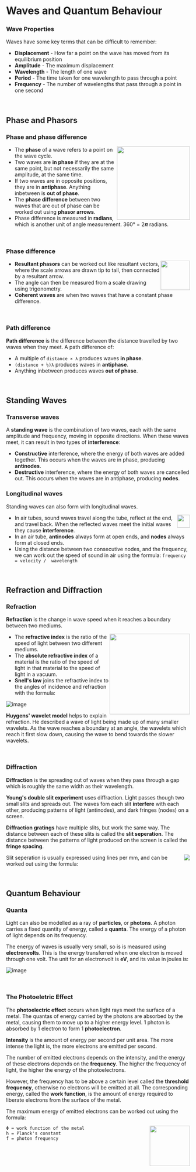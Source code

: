 # Waves and Quantum Behaviour

### Wave Properties
Waves have some key terms that can be difficult to remember:
- **Displacement** - How far a point on the wave has moved from its equilibrium position
- **Amplitude** - The maximum displacement
- **Wavelength** - The length of one wave
- **Period** - The time taken for one wavelength to pass through a point
- **Frequency** - The number of wavelengths that pass through a point in one second

<br>

## Phase and Phasors

### Phase and phase difference
<img src="https://user-images.githubusercontent.com/90699946/172551148-ce5f0555-4b62-4374-bf99-6d8a0a763c83.png" align="right" width="200px"/>

- The **phase** of a wave refers to a point on the wave cycle.
- Two waves are **in phase** if they are at the same point, but not necessarily the same amplitude, at the same time.
- If two waves are in opposite positions, they are in **antiphase**. Anything inbetween is **out of phase**.
- The **phase difference** between two waves that are out of phase can be worked out using **phasor arrows**.
- Phase difference is measured in **radians**, which is another unit of angle measurement. 360° = 2𝝅 radians.

<br clear="right"/>

### Phase difference
<img src="https://user-images.githubusercontent.com/90699946/172553848-cf1cda0e-4884-412a-a54c-8f2f966faa66.png" align="right" width="80px"/>

- **Resultant phasors** can be worked out like resultant vectors, where the scale arrows are drawn tip to tail, then connected by a resultant arrow.
- The angle can then be measured from a scale drawing using trigonometry.
- **Coherent waves** are when two waves that have a constant phase difference.

<br clear="right"/>

### Path difference
**Path difference** is the difference between the distance travelled by two waves when they meet. A path difference of:
- A multiple of ```distance × λ``` produces waves **in phase**.
- ```(distance + ½)λ``` produces waves in **antiphase**.
- Anything inbetween produces waves **out of phase**.

<br>

## Standing Waves

### Transverse waves
A **standing wave** is the combination of two waves, each with the same amplitude and frequency, moving in opposite directions. When these waves meet, it can result in two types of **interference**:
- **Constructive** interference, where the energy of both waves are added together. This occurs when the waves are in phase, producing **antinodes**.
- **Destructive** interference, where the energy of both waves are cancelled out. This occurs when the waves are in antiphase, producing **nodes**.

### Longitudinal waves
Standing waves can also form with longitudinal waves.

<img src="https://user-images.githubusercontent.com/90699946/172559314-927fc27b-b7c8-43b0-9ae1-f8ba62cfee0b.png" align="right" width="35px"/>

- In air tubes, sound waves travel along the tube, reflect at the end, and travel back. When the reflected waves meet the initial waves they cause **interference**.
- In an air tube, **antinodes** always form at open ends, and **nodes** always form at closed ends.
- Using the distance between two consecutive nodes, and the frequency, we can work out the speed of sound in air using the formula: ```frequency = velocity /  wavelength```

<br clear="right"/>

## Refraction and Diffraction

### Refraction
**Refraction** is the change in wave speed when it reaches a boundary between two mediums.

<img src="https://user-images.githubusercontent.com/90699946/172566987-576a95fd-ea18-4433-a0e1-315438c37d54.png" align="right" width="220px"/>

- The **refractive index** is the ratio of the speed of light between two different mediums.
- The **absolute refractive index** of a material is the ratio of the speed of light in that material to the speed of light in a vacuum.
- **Snell's law** joins the refractive index to the angles of incidence and refraction with the formula:

![image](https://user-images.githubusercontent.com/90699946/172568570-8b7f8928-baae-4d69-9c9f-6284338b1dc3.png)

**Huygens' wavelet model** helps to explain refraction. He described a wave of light being made up of many smaller wavelets. As the wave reaches a boundary at an angle, the wavelets which reach it first slow down, causing the wave to bend towards the slower wavelets.

<br clear="right"/>

### Diffraction
**Diffraction** is the spreading out of waves when they pass through a gap which is roughly the same width as their wavelength.

**Young's double slit experiment** uses diffraction. Light passes though two small slits and spreads out. The waves fom each slit **interfere** with each other, producing patterns of light (antinodes), and dark fringes (nodes) on a screen.

**Diffraction gratings** have multiple slits, but work the same way. The distance between each of these slits is called the **slit seperation**. The distance between the patterns of light produced on the screen is called the **fringe spacing**.

<img src="https://user-images.githubusercontent.com/90699946/172571651-cb587374-e49c-47c3-9a19-6970552f6521.png" align="right"/>

Slit seperation is usually expressed using lines per mm, and can be worked out using the formula:

<br clear="right"/>

## Quantum Behaviour

### Quanta
Light can also be modelled as a ray of **particles**, or **photons**. A photon carries a fixed quantity of energy, called a **quanta**. The energy of a photon of light depends on its frequency.

The energy of waves is usually very small, so is is measured using **electronvolts**. This is the energy transferred when one electron is moved through one volt. The unit for an electronvolt is **eV**, and its value in joules is:

![image](https://user-images.githubusercontent.com/90699946/172577017-8f60b18c-7eed-4661-b4b1-7a2ca945853a.png)

<br>

### The Photoeletric Effect
The **photoelectric effect** occurs when light rays meet the surface of a metal. The quantas of energy carried by the photons are absorbed by the metal, causing them to move up to a higher energy level. 1 photon is absorbed by 1 electron to form 1 **photoelectron**.

**Intensity** is the amount of energy per second per unit area. The more intense the light is, the more electrons are emitted per second.

The number of emitted electrons depends on the intensity, and the energy of these electrons depends on the **frequency**. The higher the frequency of light, the higher the energy of the photoelectrons.

However, the frequency has to be above a certain level called the **threshold frequency**, otherwise no electrons will be emitted at all. The corresponding energy, called the **work function**, is the amount of energy required to liberate electrons from the surface of the metal.

The maximum energy of emitted electrons can be worked out using the formula:

<img src="https://user-images.githubusercontent.com/90699946/172583305-f75321b2-37b7-4c6a-b980-48f05111a635.png" align="right" width="110px"/>

```
Φ = work function of the metal
h = Planck's constant
f = photon frequency
```

<br clear="right"/>



























